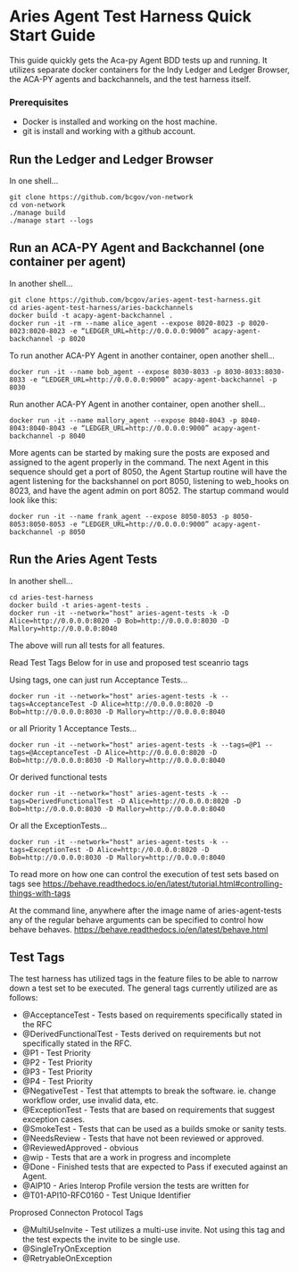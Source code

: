 # Aries Agent Test Harness Quick Start Guide

This guide quickly gets the Aca-py Agent BDD tests up and running. It utilizes separate docker containers for the Indy Ledger and Ledger Browser, the ACA-PY agents and backchannels, and the test harness itself. 

### Prerequisites
- Docker is installed and working on the host machine.
- git is install and working with a github account.

## Run the Ledger and Ledger Browser
In one shell...
```
git clone https://github.com/bcgov/von-network
cd von-network
./manage build
./manage start --logs
```

## Run an ACA-PY Agent and Backchannel (one container per agent)
In another shell...
```
git clone https://github.com/bcgov/aries-agent-test-harness.git
cd aries-agent-test-harness/aries-backchannels
docker build -t acapy-agent-backchannel .
docker run -it -rm --name alice_agent --expose 8020-8023 -p 8020-8023:8020-8023 -e “LEDGER_URL=http://0.0.0.0:9000” acapy-agent-backchannel -p 8020
```
To run another ACA-PY Agent in another container, open another shell...
```
docker run -it --name bob_agent --expose 8030-8033 -p 8030-8033:8030-8033 -e “LEDGER_URL=http://0.0.0.0:9000” acapy-agent-backchannel -p 8030
```
Run another ACA-PY Agent in another container, open another shell...
```
docker run -it --name mallory_agent --expose 8040-8043 -p 8040-8043:8040-8043 -e “LEDGER_URL=http://0.0.0.0:9000” acapy-agent-backchannel -p 8040
```

More agents can be started by making sure the posts are exposed and assigned to the agent properly in the command. The next Agent in this sequence should get a port of 8050, the Agent Startup routine will have the agent listening for the backshannel on port 8050, listening to web_hooks on 8023, and have the agent admin on port 8052. The startup command would look like this:
```
docker run -it --name frank_agent --expose 8050-8053 -p 8050-8053:8050-8053 -e “LEDGER_URL=http://0.0.0.0:9000” acapy-agent-backchannel -p 8050
```

## Run the Aries Agent Tests
In another shell...
```
cd aries-test-harness
docker build -t aries-agent-tests .  
docker run -it --network="host" aries-agent-tests -k -D Alice=http://0.0.0.0:8020 -D Bob=http://0.0.0.0:8030 -D Mallory=http://0.0.0.0:8040
```
The above will run all tests for all features. 

Read Test Tags Below for in use and proposed test sceanrio tags

Using tags, one can just run Acceptance Tests...
```
docker run -it --network="host" aries-agent-tests -k --tags=AcceptanceTest -D Alice=http://0.0.0.0:8020 -D Bob=http://0.0.0.0:8030 -D Mallory=http://0.0.0.0:8040
```
or all Priority 1 Acceptance Tests...
```
docker run -it --network="host" aries-agent-tests -k --tags=@P1 --tags=@AcceptanceTest -D Alice=http://0.0.0.0:8020 -D Bob=http://0.0.0.0:8030 -D Mallory=http://0.0.0.0:8040
```
Or derived functional tests
```
docker run -it --network="host" aries-agent-tests -k --tags=DerivedFunctionalTest -D Alice=http://0.0.0.0:8020 -D Bob=http://0.0.0.0:8030 -D Mallory=http://0.0.0.0:8040
```
Or all the ExceptionTests...
```
docker run -it --network="host" aries-agent-tests -k --tags=ExceptionTest -D Alice=http://0.0.0.0:8020 -D Bob=http://0.0.0.0:8030 -D Mallory=http://0.0.0.0:8040
```

To read more on how one can control the execution of test sets based on tags see https://behave.readthedocs.io/en/latest/tutorial.html#controlling-things-with-tags

At the command line, anywhere after the image name of aries-agent-tests any of the regular behave arguments can be specified to control how behave behaves. https://behave.readthedocs.io/en/latest/behave.html


## Test Tags
The test harness has utilized tags in the feature files to be able to narrow down a test set to be executed. The general tags currently utilized are as follows:
- @AcceptanceTest - Tests based on requirements specifically stated in the RFC
- @DerivedFunctionalTest - Tests derived on requirements but not specifically stated in the RFC.
- @P1 - Test Priority
- @P2 - Test Priority
- @P3 - Test Priority
- @P4 - Test Priority
- @NegativeTest - Test that attempts to break the software. ie. change workflow order, use invalid data, etc.
- @ExceptionTest - Tests that are based on requirements that suggest exception cases.
- @SmokeTest - Tests that can be used as a builds smoke or sanity tests.
- @NeedsReview - Tests that have not been reviewed or approved.
- @ReviewedApproved - obvious
- @wip - Tests that are a work in progress and incomplete
- @Done - Finished tests that are expected to Pass if executed against an Agent.
- @AIP10 - Aries Interop Profile version the tests are written for
- @T01-API10-RFC0160 - Test Unique Identifier

Proprosed Connecton Protocol Tags
- @MultiUseInvite - Test utilizes a multi-use invite. Not using this tag and the test expects the invite to be single use.
- @SingleTryOnException
- @RetryableOnException